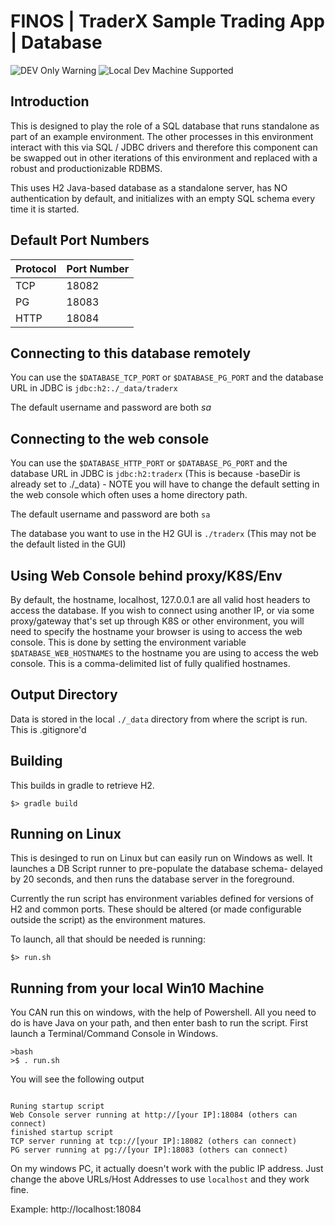 # FINOS | TraderX Sample Trading App | Database

![DEV Only Warning](https://badgen.net/badge/warning/not-for-production/red) ![Local Dev Machine Supported](http://badgen.net/badge/local-dev/supported/green)

## Introduction

This is designed to play the role of a SQL database that runs standalone as part of an example environment. The other processes in this environment interact with this via SQL / JDBC drivers and therefore this component can be swapped out in other iterations of this environment and replaced with a robust and productionizable RDBMS.

This uses H2 Java-based database as a standalone server, has NO authentication by default, and initializes with an empty SQL schema every time it is started.

## Default Port Numbers
| Protocol | Port Number |
| :--- | :--- |
| TCP | 18082 |
| PG | 18083 |
| HTTP | 18084 |
 
## Connecting to this database remotely
You can use the `$DATABASE_TCP_PORT`  or `$DATABASE_PG_PORT` and the database URL in JDBC is `jdbc:h2:./_data/traderx`

The default username and password are both *sa*

## Connecting to the web console
You can use the `$DATABASE_HTTP_PORT`  or `$DATABASE_PG_PORT` and the database URL in JDBC is `jdbc:h2:traderx` (This is because -baseDir is already set to ./_data) - NOTE you will have to change the default setting in the web console which often uses a home directory path. 

The default username and password are both `sa`

The database you want to use in the H2 GUI is `./traderx` (This may not be the default listed in the GUI)

## Using Web Console behind proxy/K8S/Env
By default, the hostname, localhost, 127.0.0.1 are all valid host headers to access the database. If you wish to connect using another IP, or via some proxy/gateway that's set up through K8S or other environment, you will need to specify the hostname your browser is using to access the web console. This is done by setting the environment variable `$DATABASE_WEB_HOSTNAMES` to the hostname you are using to access the web console. This is a comma-delimited list of fully qualified hostnames.

## Output Directory
Data is stored in the local `./_data` directory from where the script is run. This is .gitignore'd 

## Building

This builds in gradle to retrieve H2.

```shell
$> gradle build
```

## Running on Linux

This is desinged to run on Linux but can easily run on Windows as well. It launches a DB Script runner to pre-populate the database schema- delayed by 20 seconds, and then runs the database server in the foreground.

Currently the run script has environment variables defined for versions of H2 and common ports. These should be altered (or made configurable outside the script) as the environment matures.

To launch, all that should be needed is running:
```shell
$> run.sh
```

## Running from your local Win10 Machine

You CAN run this on windows, with the help of Powershell.  All you need to do is have Java on your path, and then enter bash to run the script.  First launch a Terminal/Command Console in Windows.

```
>bash
>$ . run.sh
```

You will see the following output

```

Runing startup script
Web Console server running at http://[your IP]:18084 (others can connect)
finished startup script
TCP server running at tcp://[your IP]:18082 (others can connect)
PG server running at pg://[your IP]:18083 (others can connect)
```

On my windows PC, it actually doesn't work with the public IP address. Just change the above URLs/Host Addresses to use `localhost`  and they work fine.

Example: http://localhost:18084 

